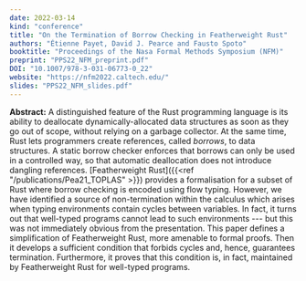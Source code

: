 ```yaml
---
date: 2022-03-14
kind: "conference"
title: "On the Termination of Borrow Checking in Featherweight Rust"
authors: "Étienne Payet, David J. Pearce and Fausto Spoto"
booktitle: "Proceedings of the Nasa Formal Methods Symposium (NFM)"
preprint: "PPS22_NFM_preprint.pdf"
DOI: "10.1007/978-3-031-06773-0_22"
website: "https://nfm2022.caltech.edu/"
slides: "PPS22_NFM_slides.pdf"
---
```


**Abstract:** A distinguished feature of the Rust programming language
is its ability to deallocate dynamically-allocated data structures as
soon as they go out of scope, without relying on a garbage
collector. At the same time, Rust lets programmers create references,
called _borrows_, to data structures. A static borrow checker enforces
that borrows can only be used in a controlled way, so that automatic
deallocation does not introduce dangling references.  [Featherweight
Rust]({{<ref "/publications/Pea21_TOPLAS" >}}) provides a
formalisation for a subset of Rust where borrow checking is encoded
using flow typing.  However, we have identified a source of
non-termination within the calculus which arises when typing
environments contain cycles between variables.  In fact, it turns out
that well-typed programs cannot lead to such environments --- but this
was not immediately obvious from the presentation.  This paper defines
a simplification of Featherweight Rust, more amenable to formal
proofs. Then it develops a sufficient condition that forbids cycles
and, hence, guarantees termination.  Furthermore, it proves that this
condition is, in fact, maintained by Featherweight Rust for well-typed
programs.
